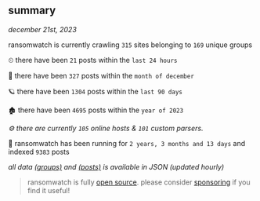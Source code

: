 
## summary
_december 21st, 2023_

ransomwatch is currently crawling `315` sites belonging to `169` unique groups

⏲ there have been `21` posts within the `last 24 hours`

🦈 there have been `327` posts within the `month of december`

🪐 there have been `1304` posts within the `last 90 days`

🏚 there have been `4695` posts within the `year of 2023`

_⚙️ there are currently `105` online hosts & `101` custom parsers._

🦕 ransomwatch has been running for `2 years, 3 months and 13 days` and indexed `9383` posts

_all data  [(groups)](http://ransomwhat.telemetry.ltd/groups) and [(posts)](http://ransomwhat.telemetry.ltd/posts) is available in JSON (updated hourly)_

> ransomwatch is fully [open source](https://github.com/joshhighet/ransomwatch#ransomwatch--). please consider [sponsoring](https://github.com/sponsors/joshhighet) if you find it useful!
